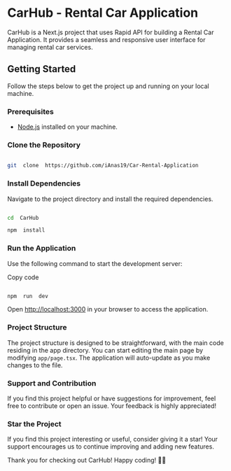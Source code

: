 # CarHub - Rental Car Application

CarHub is a Next.js project that uses Rapid API for building a Rental Car Application. It provides a seamless and responsive user interface for managing rental car services.

## Getting Started

Follow the steps below to get the project up and running on your local machine.

### Prerequisites

- [Node.js](https://nodejs.org/) installed on your machine.

### Clone the Repository

```bash

git  clone  https://github.com/iAnas19/Car-Rental-Application

```

### Install Dependencies

Navigate to the project directory and install the required dependencies.

```bash

cd  CarHub

npm  install

```

### Run the Application

Use the following command to start the development server:

Copy code

```bash

npm  run  dev

```

Open [http://localhost:3000](http://localhost:3000) in your browser to access the application.

### Project Structure

The project structure is designed to be straightforward, with the main code residing in the app directory. You can start editing the main page by modifying `app/page.tsx`. The application will auto-update as you make changes to the file.

### Support and Contribution

If you find this project helpful or have suggestions for improvement, feel free to contribute or open an issue. Your feedback is highly appreciated!

### Star the Project

If you find this project interesting or useful, consider giving it a star! Your support encourages us to continue improving and adding new features.

Thank you for checking out CarHub! Happy coding! 🚗✨
